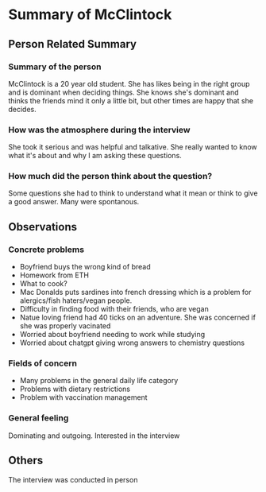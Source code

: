 # Summary of McClintock

## Person Related Summary
### Summary of the person
McClintock is a 20 year old student. She has likes being in the right group and is dominant when deciding things. She knows she's dominant and thinks the friends mind it only a little bit, but other times are happy that she decides. 

### How was the atmosphere during the interview
She took it serious and was helpful and talkative. She really wanted to know what it's about and why I am asking these questions. 

### How much did the person think about the question? 
Some questions she had to think to understand what it mean or think to give a good answer. Many were spontanous. 

## Observations
### Concrete problems
* Boyfriend buys the wrong kind of bread
* Homework from ETH
* What to cook?
* Mac Donalds puts sardines into french dressing which is a problem for alergics/fish haters/vegan people.
* Difficulty in finding food with their friends, who are vegan
* Natue loving friend had 40 ticks on an adventure. She was concerned if she was properly vacinated
* Worried about boyfriend needing to work while studying
* Worried about chatgpt giving wrong answers to chemistry questions
  
### Fields of concern
* Many problems in the general daily life category
* Problems with dietary restrictions 
* Problem with vaccination management

### General feeling
Dominating and outgoing. Interested in the interview

## Others
The interview was conducted in person
